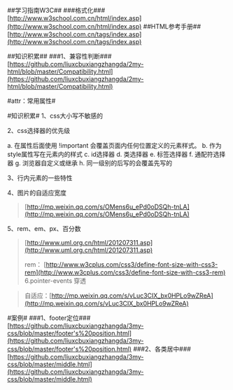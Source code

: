 ##学习指南W3C##
###格式化###
[http://www.w3school.com.cn/html/index.asp](http://www.w3school.com.cn/html/index.asp)
##HTML参考手册##
[http://www.w3school.com.cn/tags/index.asp](http://www.w3school.com.cn/tags/index.asp)

##知识积累##
###1、兼容性判断###
[https://github.com/liuxcbuxiangzhangda/2my-html/blob/master/Compatibility.html](https://github.com/liuxcbuxiangzhangda/2my-html/blob/master/Compatibility.html)



#attr：常用属性#





#知识积累#
1、css大小写不敏感的

2、css选择器的优先级
>
a.  在属性后面使用 !important 会覆盖页面内任何位置定义的元素样式。
b.  作为style属性写在元素内的样式
c. id选择器
d. 类选择器
e. 标签选择器
f. 通配符选择器
g. 浏览器自定义或继承
h. 同一级别的后写的会覆盖先写的

3、行内元素的一些特性

4、图片的自适应宽度

> [http://mp.weixin.qq.com/s/OMens6u_ePd0oDSQh-tnLA](http://mp.weixin.qq.com/s/OMens6u_ePd0oDSQh-tnLA)

5、rem、em、px、百分数
 
> [http://www.uml.org.cn/html/201207311.asp](http://www.uml.org.cn/html/201207311.asp)
> 
>rem： [http://www.w3cplus.com/css3/define-font-size-with-css3-rem](http://www.w3cplus.com/css3/define-font-size-with-css3-rem)
6.pointer-events   穿透



> 自适应：[http://mp.weixin.qq.com/s/vLuc3CIX_bx0HPLo9wZReA](http://mp.weixin.qq.com/s/vLuc3CIX_bx0HPLo9wZReA)

#案例#
###1、footer定位###
[https://github.com/liuxcbuxiangzhangda/3my-css/blob/master/footer's%20position.html](https://github.com/liuxcbuxiangzhangda/3my-css/blob/master/footer's%20position.html)
###2、各类居中###
[https://github.com/liuxcbuxiangzhangda/3my-css/blob/master/middle.html](https://github.com/liuxcbuxiangzhangda/3my-css/blob/master/middle.html)

 

